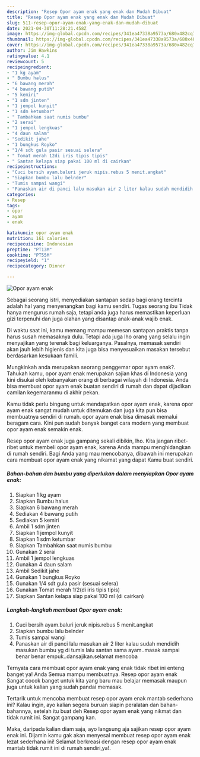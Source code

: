 ```yaml
---
description: "Resep Opor ayam enak yang enak dan Mudah Dibuat"
title: "Resep Opor ayam enak yang enak dan Mudah Dibuat"
slug: 511-resep-opor-ayam-enak-yang-enak-dan-mudah-dibuat
date: 2021-04-30T11:28:21.458Z
image: https://img-global.cpcdn.com/recipes/341ea47338a9573a/680x482cq70/opor-ayam-enak-foto-resep-utama.jpg
thumbnail: https://img-global.cpcdn.com/recipes/341ea47338a9573a/680x482cq70/opor-ayam-enak-foto-resep-utama.jpg
cover: https://img-global.cpcdn.com/recipes/341ea47338a9573a/680x482cq70/opor-ayam-enak-foto-resep-utama.jpg
author: Jim Hawkins
ratingvalue: 4.1
reviewcount: 5
recipeingredient:
- "1 kg ayam"
- " Bumbu halus"
- "6 bawang merah"
- "4 bawang putih"
- "5 kemiri"
- "1 sdm jinten"
- "1 jempol kunyit"
- "1 sdm ketumbar"
- " Tambahkan saat numis bumbu"
- "2 serai"
- "1 jempol lengkuas"
- "4 daun salam"
- "Sedikit jahe"
- "1 bungkus Royko"
- "1/4 sdt gula pasir sesuai selera"
- " Tomat merah 12di iris tipis tipis"
- " Santan kelapa siap pakai 100 ml di cairkan"
recipeinstructions:
- "Cuci bersih ayam.baluri jeruk nipis.rebus 5 menit.angkat"
- "Siapkan bumbu lalu belnder"
- "Tumis sampai wangi"
- "Panaskan air di panci lalu masukan air 2 liter kalau sudah mendidih masukan bumbu yg di tumis lalu santan sama ayam..masak sampai benar benar empuk..dansajikan.selamat mencoba"
categories:
- Resep
tags:
- opor
- ayam
- enak

katakunci: opor ayam enak 
nutrition: 161 calories
recipecuisine: Indonesian
preptime: "PT13M"
cooktime: "PT55M"
recipeyield: "1"
recipecategory: Dinner

---
```



![Opor ayam enak](https://img-global.cpcdn.com/recipes/341ea47338a9573a/680x482cq70/opor-ayam-enak-foto-resep-utama.jpg)

Sebagai seorang istri, menyediakan santapan sedap bagi orang tercinta adalah hal yang menyenangkan bagi kamu sendiri. Tugas seorang ibu Tidak hanya mengurus rumah saja, tetapi anda juga harus memastikan keperluan gizi terpenuhi dan juga olahan yang disantap anak-anak wajib enak.

Di waktu  saat ini, kamu memang mampu memesan santapan praktis tanpa harus susah memasaknya dulu. Tetapi ada juga lho orang yang selalu ingin menyajikan yang terenak bagi keluarganya. Pasalnya, memasak sendiri akan jauh lebih higienis dan kita juga bisa menyesuaikan masakan tersebut berdasarkan kesukaan famili. 



Mungkinkah anda merupakan seorang penggemar opor ayam enak?. Tahukah kamu, opor ayam enak merupakan sajian khas di Indonesia yang kini disukai oleh kebanyakan orang di berbagai wilayah di Indonesia. Anda bisa membuat opor ayam enak buatan sendiri di rumah dan dapat dijadikan camilan kegemaranmu di akhir pekan.

Kamu tidak perlu bingung untuk mendapatkan opor ayam enak, karena opor ayam enak sangat mudah untuk ditemukan dan juga kita pun bisa membuatnya sendiri di rumah. opor ayam enak bisa dimasak memalui beragam cara. Kini pun sudah banyak banget cara modern yang membuat opor ayam enak semakin enak.

Resep opor ayam enak juga gampang sekali dibikin, lho. Kita jangan ribet-ribet untuk membeli opor ayam enak, karena Anda mampu menghidangkan di rumah sendiri. Bagi Anda yang mau mencobanya, dibawah ini merupakan cara membuat opor ayam enak yang nikamat yang dapat Kamu buat sendiri.

<!--inarticleads1-->

##### Bahan-bahan dan bumbu yang diperlukan dalam menyiapkan Opor ayam enak:

1. Siapkan 1 kg ayam
1. Siapkan  Bumbu halus
1. Siapkan 6 bawang merah
1. Sediakan 4 bawang putih
1. Sediakan 5 kemiri
1. Ambil 1 sdm jinten
1. Siapkan 1 jempol kunyit
1. Siapkan 1 sdm ketumbar
1. Siapkan  Tambahkan saat numis bumbu
1. Gunakan 2 serai
1. Ambil 1 jempol lengkuas
1. Gunakan 4 daun salam
1. Ambil Sedikit jahe
1. Gunakan 1 bungkus Royko
1. Gunakan 1/4 sdt gula pasir (sesuai selera)
1. Gunakan  Tomat merah 1/2(di iris tipis tipis)
1. Siapkan  Santan kelapa siap pakai 100 ml (di cairkan)




<!--inarticleads2-->

##### Langkah-langkah membuat Opor ayam enak:

1. Cuci bersih ayam.baluri jeruk nipis.rebus 5 menit.angkat
1. Siapkan bumbu lalu belnder
1. Tumis sampai wangi
1. Panaskan air di panci lalu masukan air 2 liter kalau sudah mendidih masukan bumbu yg di tumis lalu santan sama ayam..masak sampai benar benar empuk..dansajikan.selamat mencoba




Ternyata cara membuat opor ayam enak yang enak tidak ribet ini enteng banget ya! Anda Semua mampu membuatnya. Resep opor ayam enak Sangat cocok banget untuk kita yang baru mau belajar memasak maupun juga untuk kalian yang sudah pandai memasak.

Tertarik untuk mencoba membuat resep opor ayam enak mantab sederhana ini? Kalau ingin, ayo kalian segera buruan siapin peralatan dan bahan-bahannya, setelah itu buat deh Resep opor ayam enak yang nikmat dan tidak rumit ini. Sangat gampang kan. 

Maka, daripada kalian diam saja, ayo langsung aja sajikan resep opor ayam enak ini. Dijamin kamu gak akan menyesal membuat resep opor ayam enak lezat sederhana ini! Selamat berkreasi dengan resep opor ayam enak mantab tidak rumit ini di rumah sendiri,ya!.

